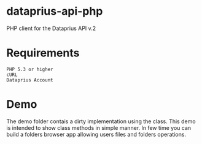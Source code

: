 # dataprius-api-php
PHP client for the Dataprius API v.2
# Requirements
    PHP 5.3 or higher
    cURL
    Dataprius Account
# Demo
The demo folder contais a dirty implementation using the class. This demo is intended to show class methods in simple manner. In few time you can build a folders browser app allowing users files and folders operations.

